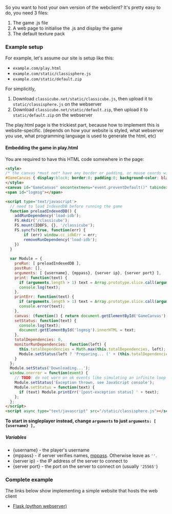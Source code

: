 So you want to host your own version of the webclient? It's pretty easy to do, you need 3 files:
1) The game .js file
2) A web page to initialise the .js and display the game
3) The default texture pack

### Example setup

For example, let's assume our site is setup like this:
* `example.com/play.html`
* `example.com/static/classisphere.js`
* `example.com/static/default.zip`

For simplicitly,
1) Download `classicube.net/static/classicube.js`, then upload it to `static/classisphere.js` on the webserver
2) Download `classicube.net/static/default.zip`,   then upload it to `static/default.zip` on the webserver

The play.html page is the trickiest part, because how to implement this is website-specific. (depends on how your website is styled, what webserver you use, what programming language is used to generate the html, etc)

#### Embedding the game in play.html

You are required to have this HTML code somewhere in the page:
```HTML
<style>
/* the canvas *must not* have any border or padding, or mouse coords will be wrong */
#GameCanvas { display:block; border:0; padding:0; background-color: black; }
</style>
<canvas id="GameCanvas" oncontextmenu="event.preventDefault()" tabindex=-1></canvas>
<span id="logmsg"></span>

<script type='text/javascript'>
  // need to load IndexedDB before running the game
  function preloadIndexedDB() {
    addRunDependency('load-idb');
    FS.mkdir('/classicube');
    FS.mount(IDBFS, {}, '/classicube');
    FS.syncfs(true, function(err) {
        if (err) window.cc_idbErr = err;
        removeRunDependency('load-idb');
    })
  }
  
  var Module = {
    preRun: [ preloadIndexedDB ],
    postRun: [],
    arguments: [ {username}, {mppass}, {server ip}, {server port} ],
    print: function(text) {
      if (arguments.length > 1) text = Array.prototype.slice.call(arguments).join(' ');
      console.log(text);
    },
    printErr: function(text) {
      if (arguments.length > 1) text = Array.prototype.slice.call(arguments).join(' ');
      console.error(text);
    },
    canvas: (function() { return document.getElementById('GameCanvas'); })(),
    setStatus: function(text) {
      console.log(text);
      document.getElementById('logmsg').innerHTML = text;
    },
    totalDependencies: 0,
    monitorRunDependencies: function(left) {
      this.totalDependencies = Math.max(this.totalDependencies, left);
      Module.setStatus(left ? 'Preparing... (' + (this.totalDependencies-left) + '/' + this.totalDependencies + ')' : 'All downloads complete.');
    }
  };
  Module.setStatus('Downloading...');
  window.onerror = function(event) {
    // TODO: do not warn on ok events like simulating an infinite loop or exitStatus
    Module.setStatus('Exception thrown, see JavaScript console');
    Module.setStatus = function(text) {
      if (text) Module.printErr('[post-exception status] ' + text);
    };
  };
</script>
<script async type="text/javascript" src="/static/classisphere.js"></script>
```
**To start in singleplayer instead, change `arguments` to just `arguments: [ {username} ],`**

##### Variables
* {username} - the player's username
* {mppass} - if server verifies names, [mppass](https://wiki.vg/Classic_Protocol#User_Authentication). Otherwise leave as `''`.
* {server ip} - the IP address of the server to connect to
* {server port} - the port on the server to connect on (usually `'25565'`)

### Complete example

The links below show implementing a simple website that hosts the web client
* [Flask (python webserver)](hosting-flask.md)
